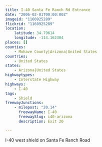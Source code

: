 ```yaml
---
title: I-40 Santa Fe Ranch Rd Entrance
date: "2006-02-01T00:00:00Z"
imageid: "1160925289"
flickrid: "1160925289"
location:
    latitude: 34.79614
    longitude: -114.162304
places: []
counties:
    - Mohave County|Arizona|United States
countries:
    - United States
states:
    - Arizona|United States
highwaytypes:
    - Interstate Highway
highways:
    - I-40
tags:
    - Shield
freewayJunctions:
    - milepost: "20.14"
      freewayName: I-40
      freewaySlug: i40-arizona
      description: Exit 20

---
```

I-40 west shield on Santa Fe Ranch Road